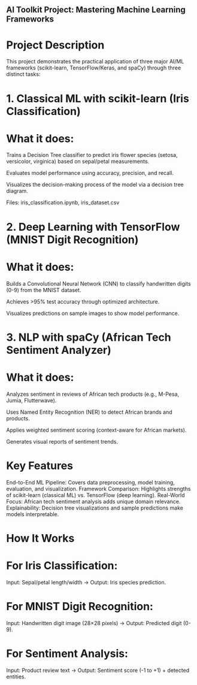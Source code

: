 ## AI Toolkit Project: Mastering Machine Learning Frameworks
#  Project Description
This project demonstrates the practical application of three major AI/ML frameworks (scikit-learn, TensorFlow/Keras, and spaCy) through three distinct tasks:

# 1. Classical ML with scikit-learn (Iris Classification)
#  What it does:

Trains a Decision Tree classifier to predict iris flower species (setosa, versicolor, virginica) based on sepal/petal measurements.

Evaluates model performance using accuracy, precision, and recall.

Visualizes the decision-making process of the model via a decision tree diagram.

Files: iris_classification.ipynb, iris_dataset.csv

# 2. Deep Learning with TensorFlow (MNIST Digit Recognition)
# What it does:

Builds a Convolutional Neural Network (CNN) to classify handwritten digits (0-9) from the MNIST dataset.

Achieves >95% test accuracy through optimized architecture.

Visualizes predictions on sample images to show model performance.


# 3. NLP with spaCy (African Tech Sentiment Analyzer)
   # What it does:

Analyzes sentiment in reviews of African tech products (e.g., M-Pesa, Jumia, Flutterwave).

Uses Named Entity Recognition (NER) to detect African brands and products.

Applies weighted sentiment scoring (context-aware for African markets).

Generates visual reports of sentiment trends.


# Key Features
End-to-End ML Pipeline: Covers data preprocessing, model training, evaluation, and visualization.
Framework Comparison: Highlights strengths of scikit-learn (classical ML) vs. TensorFlow (deep learning).
Real-World Focus: African tech sentiment analysis adds unique domain relevance.
Explainability: Decision tree visualizations and sample predictions make models interpretable.

# How It Works
# For Iris Classification:

Input: Sepal/petal length/width → Output: Iris species prediction.

# For MNIST Digit Recognition:

Input: Handwritten digit image (28×28 pixels) → Output: Predicted digit (0-9).

# For Sentiment Analysis:

Input: Product review text → Output: Sentiment score (-1 to +1) + detected entities.
